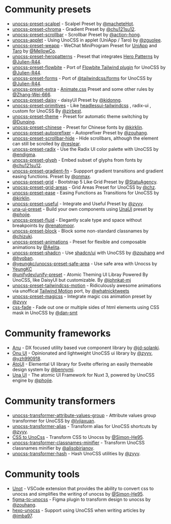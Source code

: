 # Community presets

- [unocss-preset-scalpel](https://github.com/macheteHot/unocss-preset-scalpel) - Scalpel Preset by [@macheteHot](https://github.com/macheteHot/).
- [unocss-preset-chroma](https://github.com/chu121su12/unocss-preset-chroma) - Gradient Preset by [@chu121su12](https://github.com/chu121su12).
- [unocss-preset-scrollbar](https://github.com/action-hong/unocss-preset-scrollbar) - Scrollbar Preset by [@action-hong](https://github.com/action-hong).
- [unocss-applet](https://github.com/unocss-applet/unocss-applet) - Using UnoCSS in applet (UniApp / Taro) by [@zguolee](https://github.com/zguolee).
- [unocss-preset-weapp](https://github.com/MellowCo/unocss-preset-weapp) - WeChat MiniProgram Preset for [UniApp](https://uniapp.dcloud.io) and [Taro](https://taro-docs.jd.com/taro/docs) by [@MellowCo](https://github.com/MellowCo).
- [unocss-preset-heropatterns](https://github.com/Julien-R44/unocss-preset-heropatterns) - Preset that integrates [Hero Patterns](https://heropatterns.com/) by [@Julien-R44](https://github.com/Julien-R44).
- [unocss-preset-flowbite](https://github.com/Julien-R44/unocss-preset-flowbite) - Port of [Flowbite Tailwind plugin](https://github.com/themesberg/flowbite) for UnoCSS by [@Julien-R44](https://github.com/Julien-R44).
- [unocss-preset-forms](https://github.com/Julien-R44/unocss-preset-forms) - Port of [@tailwindcss/forms](https://github.com/tailwindlabs/tailwindcss-forms) for UnoCSS by [@Julien-R44](https://github.com/Julien-R44).
- [unocss-preset-extra](https://github.com/MoomFE/unocss-preset-extra) - [Animate.css](https://animate.style) Preset and some other rules by [@Zhang-Wei-666](https://github.com/Zhang-Wei-666).
- [unocss-preset-daisy](https://github.com/kidonng/unocss-preset-daisy) - daisyUI Preset by [@kidonng](https://github.com/kidonng).
- [unocss-preset-primitives](https://github.com/zirbest/unocss-preset-primitives) - Like [headlessui-tailwindcss](https://github.com/tailwindlabs/headlessui/tree/main/packages/%40headlessui-tailwindcss) , radix-ui , custom for UnoCSS By [@zirbest](https://github.com/zirbest).
- [unocss-preset-theme](https://github.com/Dunqing/unocss-preset-theme) - Preset for automatic theme switching by [@Dunqing](https://github.com/Dunqing).
- [unocss-preset-chinese](https://github.com/kirklin/unocss-preset-chinese) - Preset for Chinese fonts by [@kirklin](https://github.com/kirklin).
- [unocss-preset-autoprefixer](https://github.com/zouhangwithsweet/unocss-preset-autoprefixer) - Autoprefixer Preset by [@zouhang](https://github.com/zouhangwithsweet).
- [unocss-preset-scrollbar-hide](https://github.com/reslear/unocss-preset-scrollbar-hide) - Hide scrollbars, although the element can still be scrolled by [@reslear](https://github.com/reslear).
- [unocss-preset-radix](https://github.com/endigma/unocss-preset-radix) - Use the Radix UI color palette with UnoCSS by [@endigma](https://github.com/endigma).
- [unocss-preset-glyph](https://github.com/chu121su12/unocss-preset-glyph) - Embed subset of glyphs from fonts by [@chu121su12](https://github.com/chu121su12).
- [unocss-preset-gradient-fn](https://github.com/onmax/unocss-preset-gradient-fn) - Suppport gradient transitions and gradient easing functions. Preset by [@onmax](https://github.com/onmax).
- [unocss-preset-grid](https://github.com/StatuAgency/unocss-preset-grid) - Bootstrap 5 Like Grid Preset by [@StatuAgency](https://github.com/StatuAgency).
- [unocss-preset-grid-areas](https://github.com/chz/unocss-preset-grid-areas) - Grid Areas Preset for UnoCSS by [@chz](https://github.com/chz).
- [unocss-preset-ease](https://github.com/kirklin/unocss-preset-ease) - Easing Functions as Transitions for UnoCSS by [@kirklin](https://github.com/kirklin).
- [unocss-preset-useful](https://github.com/unpreset/unocss-preset-useful) - Integrate and Useful Preset by [@zyyv](https://github.com/zyyv).
- [una-ui-preset](https://unaui.com/getting-started/installation#presets-mode) - Build your own components using [UnaUI](https://unaui.com/) preset by [@phojie](https://github.com/phojie).
- [unocss-preset-fluid](https://renatomoor.github.io/unocss-preset-fluid/) - Elegantly scale type and space without breakpoints by [@renatomoor](https://github.com/renatomoor).
- [unocss-preset-block](https://github.com/unpreset/unocss-preset-block) - Block some non-standard classnames by [@chizuki](https://github.com/chizukicn).
- [unocss-preset-animations](https://unocss-preset-animations.aelita.me/) - Preset for flexible and composable animations by [@Aelita](https://github.com/xsjcTony).
- [unocss-preset-shadcn](https://github.com/hyoban/unocss-preset-shadcn#readme) - Use [shadcn/ui](https://ui.shadcn.com) with UnoCSS by [@zouhang](https://github.com/zouhangwithsweet) and [@hyoban](https://github.com/hyoban).
- [@yeungkc/unocss-preset-safe-area](https://github.com/YeungKC/unocss-preset-safe-area) - Use safe area with Unocss by [YeungKC](https://github.com/YeungKC)
- [@unifydev/unify-preset](https://github.com/unify-ui-dev/unify-preset/blob/main/README.md) - Atomic Theming UI Libray Powered By UnoCSS, like DaisyUI but customizable. By [@johnkat-mj](https://github.com/Johnkat-Mj)
- [unocss-preset-tailwindcss-motion](https://github.com/whatnickcodes/unocss-preset-tailwindcss-motion) - Ridiculously awesome animations via unoffical [Tailwind Motion](https://rombo.co/tailwind) port, by [@whatnicktweets](https://x.com/whatnicktweets)
- [unocss-preset-magicss](https://github.com/unpreset/unocss-preset-magicss) - Integrate magic css animation preset by [@zyyv](https://github.com/zyyv)
- [css-fade](https://www.npmjs.com/package/css-fade) - Fade out one or multiple sides of html elements using CSS mask in UnoCSS by [@dan-smt](https://github.com/dan-smt)

# Community frameworks

- [Anu](https://github.com/jd-solanki/anu) - DX focused utility based vue component library by [@jd-solanki](https://github.com/jd-solanki).
- [Onu UI](https://github.com/onu-ui/onu-ui) - Opinionated and lightweight UnoCSS ui library by [@zyyv](https://github.com/zyyv), [@yzh990918](https://github.com/yzh990918).
- [AtoUI](https://github.com/bennymi/ato-ui) - Elemental UI library for Svelte offering an easily themeable design system by [@bennymi](https://github.com/bennymi).
- [Una UI](https://unaui.com/) - The atomic UI Framework for Nuxt 3, powered by UnoCSS engine by [@phojie](https://github.com/phojie).

# Community transformers

- [unocss-transformer-attribute-values-group](https://github.com/lvjiaxuan/unocss-transformer-attribute-values-group) - Attribute values group transformer for UnoCSS by [@lvjiaxuan](https://github.com/lvjiaxuan).
- [unocss-transformer-alias](https://github.com/zyyv/unocss-transformer-alias) - Transform alias for UnoCSS shortcuts by [@zyyv](https://github.com/zyyv).
- [CSS to UnoCss](https://github.com/Simon-He95/transformToUnoCSS) - Transform CSS to Unocss by [@Simon-He95](https://github.com/Simon-He95).
- [unocss-transformer-classnames-minifier](https://github.com/alisobirjanov/unocss-transformer-classnames-minifier) - Transform UnoCSS classnames minifier by [@alisobirjanov](https://github.com/alisobirjanov).
- [unocss-transformer-hash](https://github.com/unpreset/unocss-transformer-hash) - Hash UnoCSS utilities by [@zyyv](https://github.com/zyyv).

# Community tools

- [Unot](https://github.com/Simon-He95/unot) - VSCode extension that provides the ability to convert css to unocss and simplifies the writing of unocss by [@Simon-He95](https://github.com/Simon-He95).
- [figma-to-unocss](https://github.com/zouhangwithsweet/figma-to-unocss) - Figma plugin to transform design to unocss by [@zouhang](https://github.com/zouhangwithsweet).
- [hexo-unocss](https://github.com/imba97/hexo-unocss) - Support using UnoCSS when writing articles by [@imba97](https://github.com/imba97).
